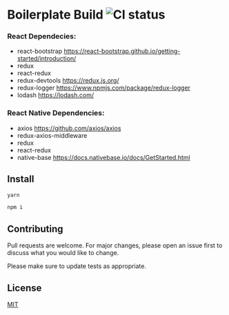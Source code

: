 # Boilerplate Build ![CI status](https://img.shields.io/badge/build-passing-brightgreen.svg)

### React Dependecies:
   * react-bootstrap https://react-bootstrap.github.io/getting-started/introduction/
   * redux
   * react-redux
   * redux-devtools https://redux.js.org/
   * redux-logger https://www.npmjs.com/package/redux-logger
   * lodash https://lodash.com/

### React Native Dependencies:
   * axios https://github.com/axios/axios
   * redux-axios-middleware 
   * redux 
   * react-redux
   * native-base https://docs.nativebase.io/docs/GetStarted.html

## Install

```python
yarn
```
```python
npm i
```

## Contributing
Pull requests are welcome. For major changes, please open an issue first to discuss what you would like to change.

Please make sure to update tests as appropriate.

## License
[MIT](https://choosealicense.com/licenses/mit/)